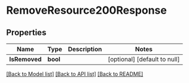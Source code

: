 # RemoveResource200Response

## Properties
Name | Type | Description | Notes
------------ | ------------- | ------------- | -------------
**IsRemoved** | **bool** |  | [optional] [default to null]

[[Back to Model list]](../README.md#documentation-for-models) [[Back to API list]](../README.md#documentation-for-api-endpoints) [[Back to README]](../README.md)

